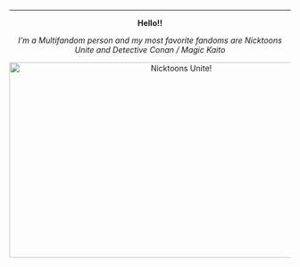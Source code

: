 ---
<div align="center">
  
**Hello!!**
</div>
<div align="center">

*I'm a Multifandom person and my most favorite fandoms are Nicktoons Unite and Detective Conan / Magic Kaito*
</div>

<div align="center">

<img src="https://64.media.tumblr.com/794b7b80a5613f796d98f341c7a410b4/9c32bb4396d641e1-6c/s2048x3072/c55225795676a4d0ffcd6d84c38dfd0defffffc3.png" alt="Nicktoons Unite!" width="600" height="350">
</div>
